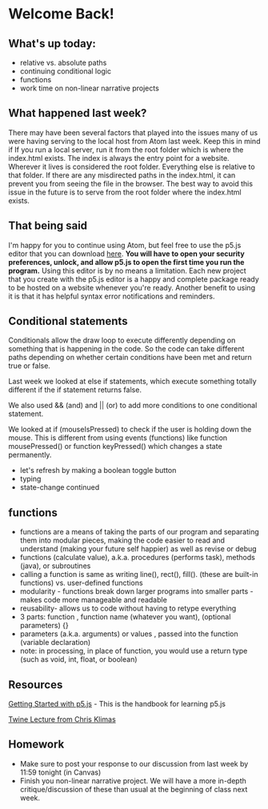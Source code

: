 # Welcome Back!

## What's up today:

- relative vs. absolute paths
- continuing conditional logic
- functions
- work time on non-linear narrative projects

## What happened last week?

There may have been several factors that played into the issues many of us were having serving to the local host from Atom last week. Keep this in mind if If you run a local server, run it from the root folder which is where the index.html exists. The index is always the entry point for a website. Wherever it lives is considered the root folder. Everything else is relative to that folder. If there are any misdirected paths in the index.html, it can prevent you from seeing the file in the browser. The best way to avoid this issue in the future is to serve from the root folder where the index.html exists.

## That being said

I'm happy for you to continue using Atom, but feel free to use the p5.js editor that you can download [here](https://github.com/processing/p5.js-editor/releases).  **You will have to open your security preferences, unlock, and allow p5.js to open the first time you run the program.** Using this editor is by no means a limitation. Each new project that you create with the p5.js editor is a happy and complete package ready to be hosted on a website whenever you're ready. Another benefit to using it is that it has helpful syntax error notifications and reminders.  

  ## Conditional statements

  Conditionals allow the draw loop to execute differently depending on something that is happening in the code. So the code can take different paths depending on whether certain conditions have been met and return true or false.

  Last week we looked at else if statements, which execute something totally different if the if statement returns false.

We also used && (and) and || (or)  to add more conditions to one conditional statement.

We looked at if (mouseIsPressed) to check if the user is holding down the mouse. This is different from using events (functions) like function mousePressed() or function keyPressed() which changes a state permanently.

  - let's refresh by making a boolean toggle button
  - typing
  - state-change continued

  ## functions

- functions are a means of taking the parts of our program and separating them
into modular pieces, making the code easier to read and understand (making your
future self happier) as well as revise or debug
- functions (calculate value), a.k.a. procedures (performs task), methods (java),
or subroutines
- calling a function is same as writing line(), rect(), fill(). (these are
built-in functions) vs. user-defined functions
- modularity - functions break down larger programs into smaller parts - makes
code more manageable and readable
- reusability- allows us to code without having to retype everything
- 3 parts: function , function name (whatever you want),
 (optional parameters) {}
- parameters (a.k.a. arguments) or values , passed into the function (variable declaration)
- note: in processing, in place of function, you would use a return type (such as void, int, float, or boolean)

## Resources

[Getting Started with p5.js](http://people.uncw.edu/tompkinsj/112/JavaScript/GettingStartedwithP5js.pdf) - This is the handbook for learning p5.js

[Twine Lecture from Chris Klimas](http://chrisklimas.com/etc/harlowe-intro/)

## Homework

- Make sure to post your response to our discussion from last week by 11:59 tonight (in Canvas)
- Finish you non-linear narrative project. We will have a more in-depth critique/discussion of these than usual at the beginning of class next week.
